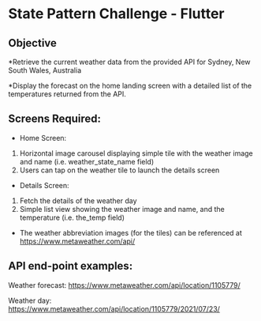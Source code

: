 # State Pattern Challenge - Flutter

## Objective
*Retrieve the current weather data from the provided API for Sydney, New South Wales, Australia

*Display the forecast on the home landing screen with a detailed list of the temperatures returned from the API.

## Screens Required:
* Home Screen:
1. Horizontal image carousel displaying simple tile with the weather image and name (i.e. weather_state_name field)
2. Users can tap on the weather tile to launch the details screen

* Details Screen:
1. Fetch the details of the weather day
2. Simple list view showing the weather image and name, and the temperature (i.e. the_temp field)
 
* The weather abbreviation images (for the tiles) can be referenced at https://www.metaweather.com/api/

## API end-point examples:
Weather forecast: https://www.metaweather.com/api/location/1105779/

Weather day: https://www.metaweather.com/api/location/1105779/2021/07/23/
